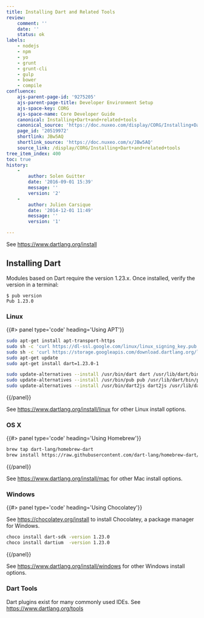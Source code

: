 ```yaml
---
title: Installing Dart and Related Tools
review:
    comment: ''
    date: ''
    status: ok
labels:
    - nodejs
    - npm
    - yo
    - grunt
    - grunt-cli
    - gulp
    - bower
    - compile
confluence:
    ajs-parent-page-id: '9275205'
    ajs-parent-page-title: Developer Environment Setup
    ajs-space-key: CORG
    ajs-space-name: Core Developer Guide
    canonical: Installing+Dart+and+related+tools
    canonical_source: 'https://doc.nuxeo.com/display/CORG/Installing+Dart+and+related+tools'
    page_id: '20519972'
    shortlink: JBw5AQ
    shortlink_source: 'https://doc.nuxeo.com/x/JBw5AQ'
    source_link: /display/CORG/Installing+Dart+and+related+tools
tree_item_index: 400
toc: true
history:
    -
        author: Solen Guitter
        date: '2016-09-01 15:39'
        message: ''
        version: '2'
    -
        author: Julien Carsique
        date: '2014-12-01 11:49'
        message: ''
        version: '1'

---
```


See <https://www.dartlang.org/install>

## Installing Dart

Modules based on Dart require the version 1.23.x. Once installed, verify the version in a terminal:

```
$ pub version
Pub 1.23.0
```

### Linux

{{#> panel type='code' heading='Using APT'}}

```bash
sudo apt-get install apt-transport-https
sudo sh -c 'curl https://dl-ssl.google.com/linux/linux_signing_key.pub | apt-key add -'
sudo sh -c 'curl https://storage.googleapis.com/download.dartlang.org/linux/debian/dart_stable.list > /etc/apt/sources.list.d/dart_stable.list'
sudo apt-get update
sudo apt-get install dart=1.23.0-1

sudo update-alternatives --install /usr/bin/dart dart /usr/lib/dart/bin/dart 0
sudo update-alternatives --install /usr/bin/pub pub /usr/lib/dart/bin/pub 0
sudo update-alternatives --install /usr/bin/dart2js dart2js /usr/lib/dart/bin/dart2js 0
```

{{/panel}}

See https://www.dartlang.org/install/linux for other Linux install options.

### OS X

{{#> panel type='code' heading='Using Homebrew'}}

```bash
brew tap dart-lang/homebrew-dart
brew install https://raw.githubusercontent.com/dart-lang/homebrew-dart/b55507ab62b2e724b62e58a8e5363a726e34b7e7/dart.rb --with-dartium
```

{{/panel}}

See https://www.dartlang.org/install/mac for other Mac install options.

### Windows

{{#> panel type='code' heading='Using Chocolatey'}}

See https://chocolatey.org/install to install Chocolatey, a package manager for Windows.

```bash
choco install dart-sdk -version 1.23.0
choco install dartium  -version 1.23.0
```

{{/panel}}

See https://www.dartlang.org/install/windows for other Windows install options.


### Dart Tools

Dart plugins exist for many commonly used IDEs. See <https://www.dartlang.org/tools>
